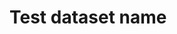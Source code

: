<div itemscope itemtype="http://schema.org/Dataset">
  <h1 itemprop="name">Test dataset name</h1>
  <span itemprop="description" value="Description of the test dataset">  </span>
</div>
